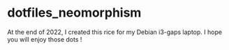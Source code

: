 # dotfiles_neomorphism
At the end of 2022, I created this rice for my Debian i3-gaps laptop. I hope you will enjoy those dots !
